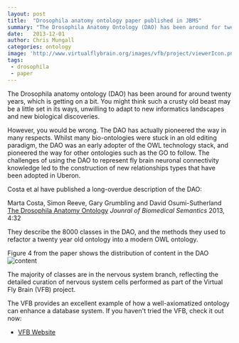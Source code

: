 ```yaml
---
layout: post
title:  "Drosophila anatomy ontology paper published in JBMS"
summary: "The Drosophila Anatomy Ontology (DAO) has been around for twenty odd years..." 
date:   2013-12-01
author: Chris Mungall
categories: ontology
image: 'http://www.virtualflybrain.org/images/vfb/project/viewerIcon.png'
tags:
 - drosophila
 - paper
---
```


The Drosophila anatomy ontology (DAO) has been around for around
twenty years, which is getting on a bit. You might think such a crusty
old beast may be a little set in its ways, unwilling to adapt to
new informatics landscapes and new biological discoveries.

However, you would be wrong. The DAO has actually pioneered the way in
many respects. Whilst many bio-ontologies were stuck in an old editing
paradigm, the DAO was an early adopter of the OWL technology stack,
and pioneered the way for other ontologies such as the GO to
follow. The challenges of using the DAO to represent fly brain
neuronal connectivity knowledge led to the construction of new
relationships types that have been adopted in Uberon.

Costa et al have published a long-overdue description of the DAO:

Marta Costa, Simon Reeve, Gary Grumbling and David Osumi-Sutherland
[The Drosophila Anatomy Ontology](http://www.jbiomedsem.com/content/4/1/32)
_Jounral of Biomedical Semantics_ 2013, 4:32  

They describe the 8000 classes in the DAO, and the methods they used
to refactor a twenty year old ontology into a modern OWL ontology.

Figure 4 from the paper shows the distribution of content in the DAO
![content](http://www.jbiomedsem.com/content/figures/2041-1480-4-32-4.jpg)

The majority of classes are in the nervous system branch, reflecting
the detailed curation of nervous system cells performed as part of the
Virtual Fly Brain (VFB) project.

The VFB provides an excellent example of how a well-axiomatized
ontology can enhance a database system. If you haven't tried the VFB,
check it out now:

 * [VFB Website](http://www.virtualflybrain.org)
